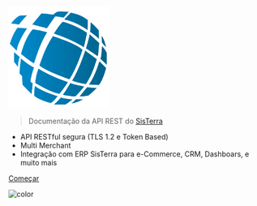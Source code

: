 <img src="./assets/logo.png" width="200" height="200">

> Documentação da API REST do [SisTerra](https://www.sisterra.com.br/)

- API RESTful segura (TLS 1.2 e Token Based)
- Multi Merchant
- Integração com ERP SisTerra para e-Commerce, CRM, Dashboars, e muito mais

[Começar](readme.md)

![color](#BBDEFB)